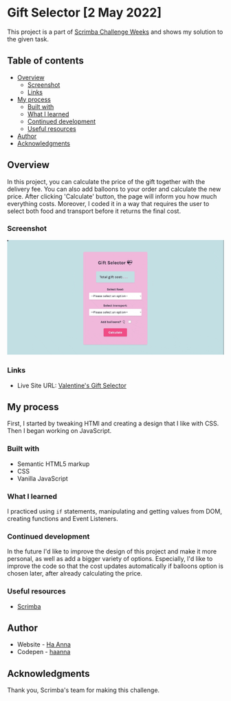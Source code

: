 # Gift Selector [2 May 2022]

This project is a part of [Scrimba Challenge Weeks](https://scrimba.com/learn/codeweeks) and shows my solution to the given task.

## Table of contents

- [Overview](#overview)
  - [Screenshot](#screenshot)
  - [Links](#links)
- [My process](#my-process)
  - [Built with](#built-with)
  - [What I learned](#what-i-learned)
  - [Continued development](#continued-development)
  - [Useful resources](#useful-resources)
- [Author](#author)
- [Acknowledgments](#acknowledgments)

## Overview

In this project, you can calculate the price of the gift together with the delivery fee. You can also add balloons to your order and calculate the new price. After clicking 'Calculate' button, the page will inform you how much everything costs. Moreover, I coded it in a way that requires the user to select both food and transport before it returns the final cost.

### Screenshot

![alt text](./gif_giftselector.gif)

### Links

- Live Site URL: [Valentine's Gift Selector](https://ha-anna.github.io/Scrimba_Projects/Gift_Selector/)

## My process

First, I started by tweaking HTMl and creating a design that I like with CSS. Then I began working on JavaScript.

### Built with

- Semantic HTML5 markup
- CSS
- Vanilla JavaScript

### What I learned

I practiced using `if` statements, manipulating and getting values from DOM, creating functions and Event Listeners.

### Continued development

In the future I'd like to improve the design of this project and make it more personal, as well as add a bigger variety of options. Especially, I'd like to improve the code so that the cost updates automatically if balloons option is chosen later, after already calculating the price.

### Useful resources

- [Scrimba](https://www.scrimba.com)

## Author

- Website - [Ha Anna](https://haanna.com)
- Codepen - [haanna](https://codepen.io/haanna)

## Acknowledgments

Thank you, Scrimba's team for making this challenge.
